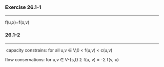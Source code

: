 ### Exercise 26.1-1
***
  f(u,x)=f(x,v)
  
  
### 26.1-2
***
  capacity constrains: for all u,v ∈ V,0 < f(u,v) < c(u,v)
  
  
  flow conservations: for u,v ∈ V-{s,t} Σ f(u, v) = -Σ f(v, u)
  
  
